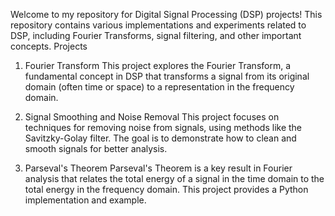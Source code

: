 Welcome to my repository for Digital Signal Processing (DSP) projects! This repository contains various implementations and experiments related to DSP, including Fourier Transforms, signal filtering, and other important concepts.
Projects
1. Fourier Transform
This project explores the Fourier Transform, a fundamental concept in DSP that transforms a signal from its original domain (often time or space) to a representation in the frequency domain.

2. Signal Smoothing and Noise Removal
This project focuses on techniques for removing noise from signals, using methods like the Savitzky-Golay filter. The goal is to demonstrate how to clean and smooth signals for better analysis.

3. Parseval's Theorem
Parseval's Theorem is a key result in Fourier analysis that relates the total energy of a signal in the time domain to the total energy in the frequency domain. This project provides a Python implementation and example.
